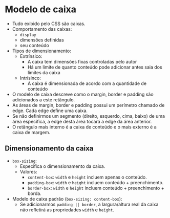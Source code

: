 # Modelo de caixa

- Tudo exibido pelo CSS são caixas.
- Comportamento das caixas:
  - `display`
  - dimensões definidas
  - seu conteúdo
- Tipos de dimensionamento:
  - Extrínsico:
    - A caixa tem dimensões fixas controladas pelo autor
    - Há um limite de quanto conteúdo pode adicionar antes saia dos limites da caixa
  - Intrísinco:
    - A caixa é dimensionada de acordo com a quantidade de conteúdo
- O modelo de caixa descreve como o margin, border e padding são adicionados a este retângulo.
- As áreas de margin, border e padding possui um perímetro chamado de edge. Cada edge define uma caixa.
- Se não definirmos um segmento (direito, esquerdo, cima, baixo) de uma área específica, a edge desta área tocará a edge da área anterior.
- O retângulo mais interno é a caixa de conteúdo e o mais externo é a caixa de margem.

## Dimensionamento da caixa

- `box-sizing`:
  - Especifica o dimensionamento da caixa.
  - Valores:
    - `content-box`: `width` e `height` incluem apenas o conteúdo.
    - `padding-box`: `width` e `height` incluem conteúdo + preenchimento.
    - `border-box`: `width` e `height` incluem conteúdo + preenchimento + borda.
- Modelo de caixa padrão (`box-sizing: content-box`):
  - Se adicionarmos `padding || border`, a largura/altura real da caixa não refletirá as propriedades `width` e `height`.